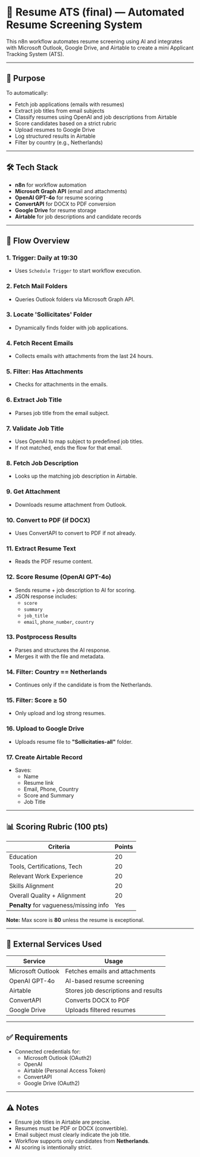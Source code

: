 # 📄 Resume ATS (final) — Automated Resume Screening System

This n8n workflow automates resume screening using AI and integrates with Microsoft Outlook, Google Drive, and Airtable to create a mini Applicant Tracking System (ATS).

---

## 🚀 Purpose

To automatically:
- Fetch job applications (emails with resumes)
- Extract job titles from email subjects
- Classify resumes using OpenAI and job descriptions from Airtable
- Score candidates based on a strict rubric
- Upload resumes to Google Drive
- Log structured results in Airtable
- Filter by country (e.g., Netherlands)

---

## 🛠️ Tech Stack

- **n8n** for workflow automation
- **Microsoft Graph API** (email and attachments)
- **OpenAI GPT-4o** for resume scoring
- **ConvertAPI** for DOCX to PDF conversion
- **Google Drive** for resume storage
- **Airtable** for job descriptions and candidate records

---

## 🔁 Flow Overview

### 1. **Trigger: Daily at 19:30**
- Uses `Schedule Trigger` to start workflow execution.

### 2. **Fetch Mail Folders**
- Queries Outlook folders via Microsoft Graph API.

### 3. **Locate 'Sollicitates' Folder**
- Dynamically finds folder with job applications.

### 4. **Fetch Recent Emails**
- Collects emails with attachments from the last 24 hours.

### 5. **Filter: Has Attachments**
- Checks for attachments in the emails.

### 6. **Extract Job Title**
- Parses job title from the email subject.

### 7. **Validate Job Title**
- Uses OpenAI to map subject to predefined job titles.
- If not matched, ends the flow for that email.

### 8. **Fetch Job Description**
- Looks up the matching job description in Airtable.

### 9. **Get Attachment**
- Downloads resume attachment from Outlook.

### 10. **Convert to PDF (if DOCX)**
- Uses ConvertAPI to convert to PDF if not already.

### 11. **Extract Resume Text**
- Reads the PDF resume content.

### 12. **Score Resume (OpenAI GPT-4o)**
- Sends resume + job description to AI for scoring.
- JSON response includes:
  - `score`
  - `summary`
  - `job_title`
  - `email`, `phone_number`, `country`

### 13. **Postprocess Results**
- Parses and structures the AI response.
- Merges it with the file and metadata.

### 14. **Filter: Country == Netherlands**
- Continues only if the candidate is from the Netherlands.

### 15. **Filter: Score ≥ 50**
- Only upload and log strong resumes.

### 16. **Upload to Google Drive**
- Uploads resume file to **"Sollicitaties-all"** folder.

### 17. **Create Airtable Record**
- Saves:
  - Name
  - Resume link
  - Email, Phone, Country
  - Score and Summary
  - Job Title

---

## 📊 Scoring Rubric (100 pts)

| Criteria                          | Points |
|----------------------------------|--------|
| Education                        | 20     |
| Tools, Certifications, Tech      | 20     |
| Relevant Work Experience         | 20     |
| Skills Alignment                 | 20     |
| Overall Quality + Alignment      | 20     |
| **Penalty** for vagueness/missing info | Yes |

**Note:** Max score is **80** unless the resume is exceptional.

---

## 📁 External Services Used

| Service           | Usage                                  |
|------------------|-----------------------------------------|
| Microsoft Outlook| Fetches emails and attachments          |
| OpenAI GPT-4o    | AI-based resume screening               |
| Airtable         | Stores job descriptions and results     |
| ConvertAPI       | Converts DOCX to PDF                    |
| Google Drive     | Uploads filtered resumes                |

---

## ✅ Requirements

- Connected credentials for:
  - Microsoft Outlook (OAuth2)
  - OpenAI
  - Airtable (Personal Access Token)
  - ConvertAPI
  - Google Drive (OAuth2)

---

## ⚠️ Notes

- Ensure job titles in Airtable are precise.
- Resumes must be PDF or DOCX (convertible).
- Email subject must clearly indicate the job title.
- Workflow supports only candidates from **Netherlands**.
- AI scoring is intentionally strict.
